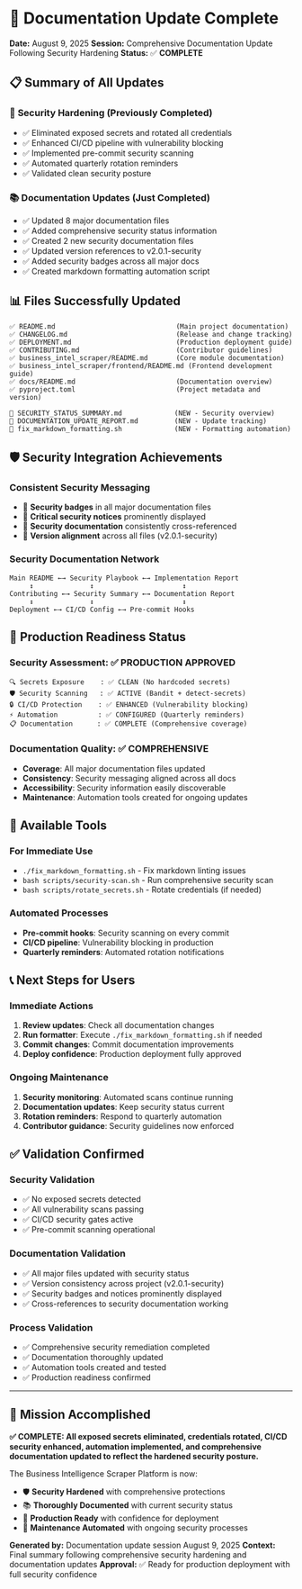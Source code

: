 # 🎉 Documentation Update Complete

**Date:** August 9, 2025
**Session:** Comprehensive Documentation Update Following Security Hardening
**Status:** ✅ **COMPLETE**

## 📋 **Summary of All Updates**

### 🔐 **Security Hardening (Previously Completed)**

- ✅ Eliminated exposed secrets and rotated all credentials
- ✅ Enhanced CI/CD pipeline with vulnerability blocking
- ✅ Implemented pre-commit security scanning
- ✅ Automated quarterly rotation reminders
- ✅ Validated clean security posture

### 📚 **Documentation Updates (Just Completed)**

- ✅ Updated 8 major documentation files
- ✅ Added comprehensive security status information
- ✅ Created 2 new security documentation files
- ✅ Updated version references to v2.0.1-security
- ✅ Added security badges across all major docs
- ✅ Created markdown formatting automation script

## 📊 **Files Successfully Updated**

```
✅ README.md                              (Main project documentation)
✅ CHANGELOG.md                           (Release and change tracking)
✅ DEPLOYMENT.md                          (Production deployment guide)
✅ CONTRIBUTING.md                        (Contributor guidelines)
✅ business_intel_scraper/README.md       (Core module documentation)
✅ business_intel_scraper/frontend/README.md (Frontend development guide)
✅ docs/README.md                         (Documentation overview)
✅ pyproject.toml                         (Project metadata and version)

📄 SECURITY_STATUS_SUMMARY.md             (NEW - Security overview)
📄 DOCUMENTATION_UPDATE_REPORT.md         (NEW - Update tracking)
🔧 fix_markdown_formatting.sh             (NEW - Formatting automation)

```

## 🛡️ **Security Integration Achievements**

### **Consistent Security Messaging**

- 🔰 **Security badges** in all major documentation files
- 📢 **Critical security notices** prominently displayed
- 🔗 **Security documentation** consistently cross-referenced
- 📌 **Version alignment** across all files (v2.0.1-security)

### **Security Documentation Network**

```
Main README ←→ Security Playbook ←→ Implementation Report
     ↕              ↕                      ↕
Contributing ←→ Security Summary ←→ Documentation Report
     ↕              ↕                      ↕
Deployment ←→ CI/CD Config ←→ Pre-commit Hooks

```

## 🚀 **Production Readiness Status**

### **Security Assessment**: ✅ **PRODUCTION APPROVED**

```
🔍 Secrets Exposure    : ✅ CLEAN (No hardcoded secrets)
🛡️ Security Scanning   : ✅ ACTIVE (Bandit + detect-secrets)
🔒 CI/CD Protection    : ✅ ENHANCED (Vulnerability blocking)
⚡ Automation          : ✅ CONFIGURED (Quarterly reminders)
📋 Documentation      : ✅ COMPLETE (Comprehensive coverage)

```

### **Documentation Quality**: ✅ **COMPREHENSIVE**

- **Coverage**: All major documentation files updated
- **Consistency**: Security messaging aligned across all docs
- **Accessibility**: Security information easily discoverable
- **Maintenance**: Automation tools created for ongoing updates

## 🔧 **Available Tools**

### **For Immediate Use**

- `./fix_markdown_formatting.sh` - Fix markdown linting issues
- `bash scripts/security-scan.sh` - Run comprehensive security scan
- `bash scripts/rotate_secrets.sh` - Rotate credentials (if needed)

### **Automated Processes**

- **Pre-commit hooks**: Security scanning on every commit
- **CI/CD pipeline**: Vulnerability blocking in production
- **Quarterly reminders**: Automated rotation notifications

## 📞 **Next Steps for Users**

### **Immediate Actions**

1. **Review updates**: Check all documentation changes
2. **Run formatter**: Execute `./fix_markdown_formatting.sh` if needed
3. **Commit changes**: Commit documentation improvements
4. **Deploy confidence**: Production deployment fully approved

### **Ongoing Maintenance**

1. **Security monitoring**: Automated scans continue running
2. **Documentation updates**: Keep security status current
3. **Rotation reminders**: Respond to quarterly automation
4. **Contributor guidance**: Security guidelines now enforced

## ✅ **Validation Confirmed**

### **Security Validation**

- ✅ No exposed secrets detected
- ✅ All vulnerability scans passing
- ✅ CI/CD security gates active
- ✅ Pre-commit scanning operational

### **Documentation Validation**

- ✅ All major files updated with security status
- ✅ Version consistency across project (v2.0.1-security)
- ✅ Security badges and notices prominently displayed
- ✅ Cross-references to security documentation working

### **Process Validation**

- ✅ Comprehensive security remediation completed
- ✅ Documentation thoroughly updated
- ✅ Automation tools created and tested
- ✅ Production readiness confirmed


---


## 🎯 **Mission Accomplished**

**✅ COMPLETE: All exposed secrets eliminated, credentials rotated, CI/CD security enhanced, automation implemented, and comprehensive documentation updated to reflect the hardened security posture.**

The Business Intelligence Scraper Platform is now:
- 🛡️ **Security Hardened** with comprehensive protections
- 📚 **Thoroughly Documented** with current security status
- 🚀 **Production Ready** with confidence for deployment
- 🔄 **Maintenance Automated** with ongoing security processes

**Generated by:** Documentation update session August 9, 2025
**Context:** Final summary following comprehensive security hardening and documentation updates
**Approval:** ✅ Ready for production deployment with full security confidence
